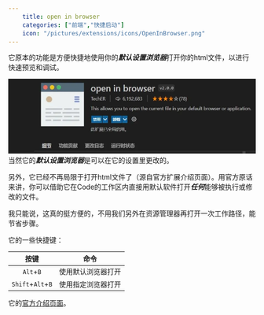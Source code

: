 ```yaml
---
    title: open in browser
    categories: ["前端","快捷启动"]
    icon: "/pictures/extensions/icons/OpenInBrowser.png"
---
```


它原本的功能是方便快捷地使用你的***默认设置浏览器***打开你的html文件，以进行快速预览和调试。

![1](../pictures/extensions/others/OpenInBrowser.jpg)  
当然它的***默认设置浏览器***是可以在它的设置里更改的。

另外，它已经不再局限于打开html文件了（源自官方扩展介绍页面）。用官方原话来讲，你可以借助它在Code的工作区内直接用默认软件打开***任何***能够被执行或修改的文件。

我只能说，这真的挺方便的，不用我们另外在资源管理器再打开一次工作路径，能节省步骤。

它的一些快捷键：

|按键|命令|
|:-:|:-:|
|`Alt`+`B`|使用默认浏览器打开|
|`Shift`+`Alt`+`B`|使用指定浏览器打开|

它的[官方介绍页面](https://marketplace.visualstudio.com/items?itemName=techer.open-in-browser)。
